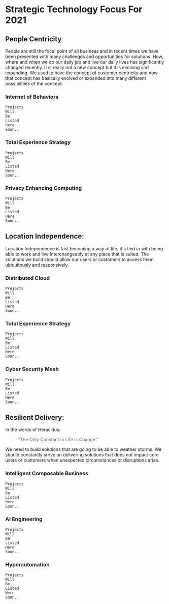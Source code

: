 # Strategic Technology Focus For 2021
  
## People Centricity

People are still the focal point of all business and in recent times we have been presented with many challenges and opportunities for solutions. How, where and when we do our daily job and live our daily lives has significantly changed recently. It is really not a new concept but it is evolving and expanding. We used to have the concept of customer centricity and now that concept has basically evolved or expanded into many different possibilities of the concept.


### Internet of Behaviors

```
Projects 
Will
Be
Listed
Here 
Soon..
```

### Total Experience Strategy

```
Projects 
Will
Be
Listed
Here 
Soon..
```

### Privacy Enhancing Computing

```
Projects 
Will
Be
Listed
Here 
Soon..
```


## Location Independence:

Location Independence is fast becoming a way of life, it's tied in with being able to work and live interchangeably at any place that is suited. The solutions we build should allow our users or customers to access them ubiquitously and responsively. 


### Distributed Cloud

```
Projects 
Will
Be
Listed
Here 
Soon..
```

### Total Experience Strategy

```
Projects 
Will
Be
Listed
Here 
Soon..
```

### Cyber Security Mesh

```
Projects 
Will
Be
Listed
Here 
Soon..
```

## Resilient Delivery:
In the words of Heraclitus:
> "The Only Constant in Life Is Change."

We need to build solutions that are going to be able to weather storms. We should constantly strive on delivering solutions that does not impact core users or customers when unexpected circumstances or disruptions arise.

### Intelligent Composable Business

```
Projects 
Will
Be
Listed
Here 
Soon..
```

### AI Engineering

```
Projects 
Will
Be
Listed
Here 
Soon..
```

### Hyperautomation

```
Projects 
Will
Be
Listed
Here 
Soon..
```
